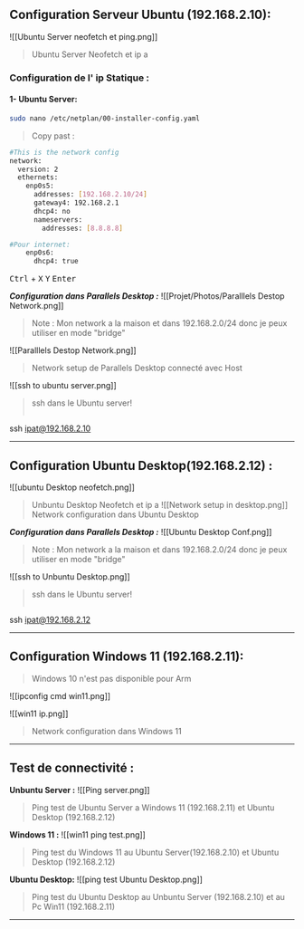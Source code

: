 ## Configuration Serveur Ubuntu (192.168.2.10):
![[Ubuntu Server neofetch et ping.png]]
>Ubuntu Server Neofetch et ip a
	
### Configuration de l' ip Statique :

#### 1- Ubuntu Server:
	
```bash
sudo nano /etc/netplan/00-installer-config.yaml
```

>Copy past :
```bash
#This is the network config
network:
  version: 2
  ethernets:
    enp0s5:
      addresses: [192.168.2.10/24]
      gateway4: 192.168.2.1
      dhcp4: no
      nameservers:
        addresses: [8.8.8.8]

#Pour internet:
    enp0s6:
      dhcp4: true
```

<kbd>Ctrl</kbd> + <kbd>X</kbd>
<kbd>Y</kbd>
<kbd>Enter</kbd>

***Configuration dans Parallels Desktop :***
![[Projet/Photos/Paralllels Destop Network.png]]
>Note : Mon network a la maison et dans 192.168.2.0/24 donc je peux utiliser en mode "bridge"

![[Paralllels Destop Network.png]]
>Network setup de Parallels Desktop connecté avec Host


![[ssh to ubuntu server.png]]
>ssh dans le Ubuntu server! 
>```bash
ssh ipat@192.168.2.10

---
## Configuration Ubuntu Desktop(192.168.2.12) :
![[ubuntu Desktop neofetch.png]]
>Unbuntu Desktop Neofetch et ip a
![[Network setup in desktop.png]]
>Network configuration dans Ubuntu Desktop

***Configuration dans Parallels Desktop :***
![[Ubuntu Desktop Conf.png]]
>Note : Mon network a la maison et dans 192.168.2.0/24 donc je peux utiliser en mode "bridge"


![[ssh to Unbuntu Desktop.png]]
>ssh dans le Ubuntu server! 
>```bash
ssh ipat@192.168.2.12

---
## Configuration Windows 11 (192.168.2.11):
>Windows 10 n'est pas disponible pour Arm 

![[ipconfig cmd win11.png]]

![[win11 ip.png]]
>Network configuration dans Windows 11

---
## Test de connectivité :

**Unbuntu Server :**
![[Ping server.png]]
>Ping test de Ubuntu Server a Windows 11 (192.168.2.11) et Ubuntu Desktop (192.168.2.12)

**Windows 11 :**
![[win11 ping test.png]]
>Ping test du Windows 11 au Ubuntu Server(192.168.2.10) et Ubuntu Desktop (192.168.2.12)

**Ubuntu Desktop:**
![[ping test Ubuntu Desktop.png]]
>Ping test du Ubuntu Desktop au Unbuntu Server (192.168.2.10) et au Pc Win11 (192.168.2.11)

---
